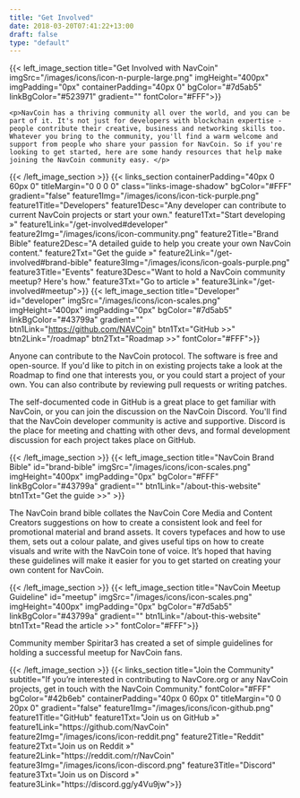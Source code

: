 ```yaml
---
title: "Get Involved"
date: 2018-03-20T07:41:22+13:00
draft: false
type: "default"
---
```

{{< left_image_section
    title="Get Involved with NavCoin"
    imgSrc="/images/icons/icon-n-purple-large.png"
    imgHeight="400px"
    imgPadding="0px"
    containerPadding="40px 0"
    bgColor="#7d5ab5"
    linkBgColor="#523971"
    gradient=""
    fontColor="#FFF">}}

    <p>NavCoin has a thriving community all over the world, and you can be part of it. It's not just for developers with blockchain expertise - people contribute their creative, business and networking skills too. Whatever you bring to the community, you'll find a warm welcome and support from people who share your passion for NavCoin. So if you're looking to get started, here are some handy resources that help make joining the NavCoin community easy. </p>
{{< /left_image_section >}}
{{< links_section
    containerPadding="40px 0 60px 0"
    titleMargin="0 0 0 0"
    class="links-image-shadow"
    bgColor="#FFF"
    gradient="false"
    feature1Img="/images/icons/icon-tick-purple.png"
    feature1Title="Developers"
    feature1Desc="Any developer can contribute to current NavCoin projects or start your own."
    feature1Txt="Start developing »"
    feature1Link="/get-involved#developer"
    feature2Img="/images/icons/icon-community.png"
    feature2Title="Brand Bible"
    feature2Desc="A detailed guide to help you create your own NavCoin content."
    feature2Txt="Get the guide »"
    feature2Link="/get-involved#brand-bible"
    feature3Img="/images/icons/icon-goals-purple.png"
    feature3Title="Events"
    feature3Desc="Want to hold a NavCoin community meetup? Here's how."
    feature3Txt="Go to article »"
    feature3Link="/get-involved#meetup">}}
{{< left_image_section
    title="Developer"
    id="developer"
    imgSrc="/images/icons/icon-scales.png"
    imgHeight="400px"
    imgPadding="0px"
    bgColor="#7d5ab5"
    linkBgColor="#43799a"
    gradient=""
    btn1Link="https://github.com/NAVCoin"
    btn1Txt="GitHub >>"
    btn2Link="/roadmap"
    btn2Txt="Roadmap >>"
    fontColor="#FFF">}}
<p>Anyone can contribute to the NavCoin protocol. The software is free and open-source. If you'd like to pitch in on existing projects take a look at the Roadmap to find one that interests you, or you could start a project of your own. You can also contribute by reviewing pull requests or writing patches.</p>
<p>The self-documented code in GitHub is a great place to get familiar with NavCoin, or you can join the discussion on the NavCoin Discord. You'll find that the NavCoin developer community is active and supportive. Discord is the place for meeting and chatting with other devs, and formal development discussion for each project takes place on GitHub. </p>
{{< /left_image_section >}}
{{< left_image_section
    title="NavCoin Brand Bible"
    id="brand-bible"
    imgSrc="/images/icons/icon-scales.png"
    imgHeight="400px"
    imgPadding="0px"
    bgColor="#FFF"
    linkBgColor="#43799a"
    gradient=""
    btn1Link="/about-this-website"
    btn1Txt="Get the guide >>"
    >}}
<p>The NavCoin brand bible collates the NavCoin Core Media and Content Creators suggestions on how to create a consistent look and feel for promotional material and brand assets. It covers typefaces and how to use them, sets out a colour palate, and gives useful tips on how to create visuals and write with the NavCoin tone of voice. It’s hoped that having these guidelines will make it easier for you to get started on creating your own content for NavCoin.</p>
{{< /left_image_section >}}
{{< left_image_section
    title="NavCoin Meetup Guideline"
    id="meetup"
    imgSrc="/images/icons/icon-scales.png"
    imgHeight="400px"
    imgPadding="0px"
    bgColor="#7d5ab5"
    linkBgColor="#43799a"
    gradient=""
    btn1Link="/about-this-website"
    btn1Txt="Read the article >>"
    fontColor="#FFF">}}
<p>Community member Spiritar3 has created a set of simple guidelines for holding a successful meetup for NavCoin fans.</p>
{{< /left_image_section >}}
{{< links_section
    title="Join the Community"
    subtitle="If you’re interested in contributing to NavCore.org or any NavCoin projects, get in touch with the NavCoin Community."
    fontColor="#FFF"
    bgColor="#42b6eb"
    containerPadding="40px 0 60px 0"
    titleMargin="0 0 20px 0"
    gradient="false"
    feature1Img="/images/icons/icon-github.png"
    feature1Title="GitHub"
    feature1Txt="Join us on GitHub »"
    feature1Link="https://github.com/NavCoin"
    feature2Img="/images/icons/icon-reddit.png"
    feature2Title="Reddit"
    feature2Txt="Join us on Reddit »"
    feature2Link="https://reddit.com/r/NavCoin"
    feature3Img="/images/icons/icon-discord.png"
    feature3Title="Discord"
    feature3Txt="Join us on Discord »"
    feature3Link="https://discord.gg/y4Vu9jw">}}